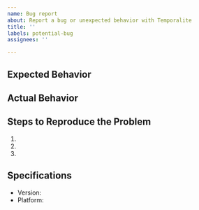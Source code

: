 ```yaml
---
name: Bug report
about: Report a bug or unexpected behavior with Temporalite
title: ''
labels: potential-bug
assignees: ''

---
```


## Expected Behavior


## Actual Behavior


## Steps to Reproduce the Problem

1.
1.
1.

## Specifications

- Version:
- Platform:
